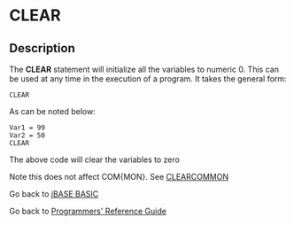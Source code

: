 # CLEAR

<PageHeader /> 

## Description

The **CLEAR** statement will initialize all the variables to numeric 0. This can be used at any time in the execution of a program. It takes the general form:

```
CLEAR
```

As can be noted below:

```
Var1 = 99
Var2 = 50
CLEAR
```

The above code will clear the variables to zero

Note this does not affect COM{MON}. See [CLEARCOMMON](./../clearcommon "jBC CLEARCOMMON")

Go back to [jBASE BASIC](./../README.md)

Go back to [Programmers' Reference Guide](./../../reference-guides/jbc/README.md)

  
<PageFooter />
